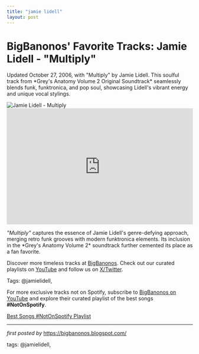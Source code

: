 ```yaml
---
title: "jamie lidell"
layout: post
---
```

<!-- Post Title -->
<h1 >BigBanonos' Favorite Tracks: Jamie Lidell - "Multiply"</h1> <!-- Introductory Text -->
<p >Updated October 27, 2006, with "Multiply" by Jamie Lidell. This soulful track from *Grey's Anatomy Volume 2 Original Soundtrack* seamlessly blends funk, funktronica, and pop soul, showcasing Lidell's vibrant energy and unique vocal stylings.</p> <!-- Featured Image -->
<div > <img src="https://www.aulart.com/wp-content/uploads/2022/03/Jamie-Lidell-Masterclass-.jpg" alt="Jamie Lidell - Multiply" />
</div> <!-- YouTube Video Embed -->
<div > <iframe width="100%" height="315" src="https://www.youtube.com/embed/fkqIsSTWSsc" title="Jamie Lidell - Multiply" frameborder="0" allow="accelerometer; autoplay; encrypted-media; gyroscope; picture-in-picture; web-share" referrerpolicy="strict-origin-when-cross-origin" allowfullscreen></iframe>
</div> <!-- Song Information -->
<div > <p><em>"Multiply"</em> captures the essence of Jamie Lidell's genre-defying approach, merging retro funk grooves with modern funktronica elements. Its inclusion in the *Grey's Anatomy Volume 2* soundtrack further cemented its place as a fan favorite.</p>
</div> <!-- Footer Links -->
<div > <p>Discover more timeless tracks at <a href="https://bigbanonos.blogspot.com/" target="_blank">BigBanonos</a>. Check out our curated playlists on <a href="https://www.youtube.com/@BigBanonos" target="_blank">YouTube</a> and follow us on <a href="https://x.com/bigbanonos" target="_blank">X/Twitter</a>.</p>
</div> <!-- Tags -->
<p >Tags: @jamielidell,</p>


<!--Subscribe and Playlist Links-->
<div>
    <p>For more exclusive tracks not on Spotify, subscribe to <a href="https://www.youtube.com/@BigBanonos" target="_blank">BigBanonos on YouTube</a> and explore their curated playlist of the best songs <strong>#NotOnSpotify</strong>.</p>
    <p><a href="https://www.youtube.com/playlist?list=PLtuNtuTatqI0kFahUCbtbfenC_ET5O_tr" target="_blank">Best Songs #NotOnSpotify Playlist<br /></a></p></div>

<hr />

<p><em>first posted by</em> <a href="https://bigbanonos.blogspot.com/" rel="noopener" target="_new">https://bigbanonos.blogspot.com/</a></p>

<p>tags: @jamielidell,</p>
